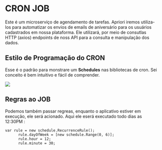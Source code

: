 # CRON JOB 

Este é um microserviço de agendamento de tarefas. Apriori iremos utiliza-los para automatizar os envios de emails de aniversário para os usuários cadastrados em nossa plataforma. Ele utilizará, por meio de consutlas HTTP (axios) endpoints de noss API para a consulta e manipulação dos dados. 

## Estilo de Programação do CRON

Esse é o padrão para monstrare um **Schedules** nas bibliotecas de cron. Sei conceito é bem intuitivo e fácil de comprender.

![](https://i.imgur.com/kg9hzDa.png)


## Regras ao JOB

Podemos também passar regreas, enquanto o aplicativo estiver em execução, ele será acionado. Aqui ele eserá executado todo dias as 12:30PM :

    var rule = new schedule.RecurrenceRule();
          rule.dayOfWeek = [new schedule.Range(0, 6)];
          rule.hour = 12;
          rule.minute = 30;
    
